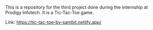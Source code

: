 This is a repository for the third project done during the internship at Prodigy Infotech.
It is a Tic-Tac-Toe game.

Link: https://tic-tac-toe-by-sambit.netlify.app/
